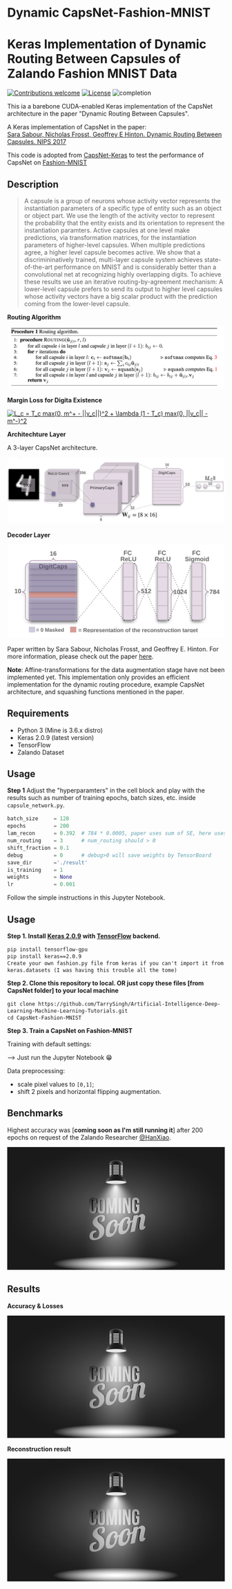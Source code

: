 # Dynamic CapsNet-Fashion-MNIST

# Keras Implementation of Dynamic Routing Between Capsules of Zalando Fashion MNIST Data 

[![Contributions welcome](https://img.shields.io/badge/contributions-welcome-brightgreen.svg?style=plastic)](CONTRIBUTING.md)
[![License](https://img.shields.io/badge/license-Apache%202.0-blue.svg?style=plastic)](https://opensource.org/licenses/Apache-2.0)
![completion](https://img.shields.io/badge/completion%20state-100%25-blue.svg?style=plastic)

This ia a barebone CUDA-enabled Keras implementation of the CapsNet architecture in the paper "Dynamic Routing Between Capsules".

A Keras implementation of CapsNet in the paper:   
[Sara Sabour, Nicholas Frosst, Geoffrey E Hinton. Dynamic Routing Between Capsules. NIPS 2017](https://arxiv.org/abs/1710.09829)

This code is adopted from [CapsNet-Keras](https://github.com/XifengGuo/CapsNet-Keras.git) to test
the performance of CapsNet on [Fashion-MNIST](https://github.com/zalandoresearch/fashion-mnist)

## Description

> A capsule is a group of neurons whose activity vector represents the instantiation parameters of a specific type of entity such as an object or object part. We use the length of the activity vector to represent the probability that the entity exists and its orientation to represent the instantiation paramters. Active capsules at one level make predictions, via transformation matrices, for the instantiation parameters of higher-level capsules. When multiple predictions agree, a higher level capsule becomes active. We show that a discrimininatively trained, multi-layer capsule system achieves state-of-the-art performance on MNIST and is considerably better than a convolutional net at recognizing highly overlapping digits. To achieve these results we use an iterative routing-by-agreement mechanism: A lower-level capsule prefers to send its output to higher level capsules whose activity vectors have a big scalar product with the prediction coming from the lower-level capsule.

**Routing Algorithm**

<img src="images/routing_algorithm.png">

**Margin Loss for Digita Existence**

<a href="https://www.codecogs.com/eqnedit.php?latex=L_c&space;=&space;T_c&space;max(0,&space;m^&plus;&space;-&space;||v_c||)^2&space;&plus;&space;\lambda&space;(1&space;-&space;T_c)&space;max(0,&space;||v_c||&space;-&space;m^-)^2" target="_blank"><img src="https://latex.codecogs.com/gif.latex?L_c&space;=&space;T_c&space;max(0,&space;m^&plus;&space;-&space;||v_c||)^2&space;&plus;&space;\lambda&space;(1&space;-&space;T_c)&space;max(0,&space;||v_c||&space;-&space;m^-)^2" title="L_c = T_c max(0, m^+ - ||v_c||)^2 + \lambda (1 - T_c) max(0, ||v_c|| - m^-)^2" /></a>

**Architechture Layer**

A 3-layer CapsNet architecture.

![A three layer CapsNet](images/architecture.png)

**Decoder Layer**

![Decoder layer](images/decoder_layer.png)

Paper written by Sara Sabour, Nicholas Frosst, and Geoffrey E. Hinton. For more information, please check out the paper [here](https://arxiv.org/abs/1710.09829).

__Note__: Affine-transformations for the data augmentation stage have not been implemented yet. This implementation only provides an efficient implementation for the dynamic routing procedure, example CapsNet architecture, and squashing functions mentioned in the paper.

## Requirements

* Python 3 (Mine is 3.6.x distro)
* Keras 2.0.9 (latest version)
* TensorFlow
* Zalando Dataset

## Usage

**Step 1** Adjust the "hyperparamters" in the cell block and play with the results such as number of training epochs, batch sizes, etc. inside `capsule_network.py`.

```python
batch_size     = 128
epochs         = 200
lam_recon      = 0.392  # 784 * 0.0005, paper uses sum of SE, here uses MSE
num_routing    = 3      # num_routing should > 0
shift_fraction = 0.1
debug          = 0      # debug>0 will save weights by TensorBoard
save_dir       ='./result'
is_training    = 1
weights        = None
lr             = 0.001
```

Follow the simple instructions in this Jupyter Notebook.

## Usage

**Step 1.
Install [Keras 2.0.9](https://github.com/fchollet/keras) 
with [TensorFlow](https://github.com/tensorflow/tensorflow) backend.**
```
pip install tensorflow-gpu
pip install keras==2.0.9
Create your own fashion.py file from keras if you can't import it from keras.datasets (I was having this trouble all the tome)
```

**Step 2. Clone this repository to local. OR just copy these files [from CapsNet folder] to your local machine**
```
git clone https://github.com/TarrySingh/Artificial-Intelligence-Deep-Learning-Machine-Learning-Tutorials.git
cd CapsNet-Fashion-MNIST
```

**Step 3. Train a CapsNet on Fashion-MNIST**  

Training with default settings:

--> Just run the Jupyter Notebook 😁

Data preprocessing: 
- scale pixel values to `[0,1]`; 
- shift 2 pixels and horizontal flipping augmentation. 

## Benchmarks

Highest accuracy was [**coming soon as I'm still running it**] after 200 epochs on request of the Zalando Researcher [@HanXiao](https://github.com/hanxiao). 

![Training progress after 1000 Epochs.](images/comingsoon.jpg)

## Results

**Accuracy &  Losses**   

![Training progress after 1000 Epochs.](images/comingsoon.jpg)
 


**Reconstruction result**  

![Training progress after 1000 Epochs.](images/comingsoon.jpg)

